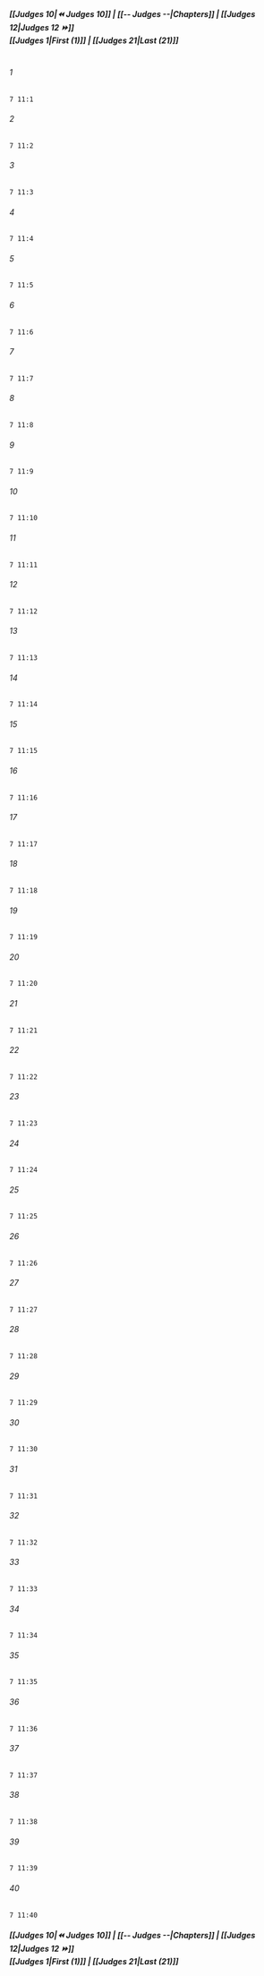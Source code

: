 
##### **[[Judges 10|⏪ Judges 10]] | [[-- Judges --|Chapters]] | [[Judges 12|Judges 12 ⏩]]**<br>**[[Judges 1|First (1)]] | [[Judges 21|Last (21)]]**<br><br>

###### 1
``` verse
7 11:1
```
###### 2
``` verse
7 11:2
```
###### 3
``` verse
7 11:3
```
###### 4
``` verse
7 11:4
```
###### 5
``` verse
7 11:5
```
###### 6
``` verse
7 11:6
```
###### 7
``` verse
7 11:7
```
###### 8
``` verse
7 11:8
```
###### 9
``` verse
7 11:9
```
###### 10
``` verse
7 11:10
```
###### 11
``` verse
7 11:11
```
###### 12
``` verse
7 11:12
```
###### 13
``` verse
7 11:13
```
###### 14
``` verse
7 11:14
```
###### 15
``` verse
7 11:15
```
###### 16
``` verse
7 11:16
```
###### 17
``` verse
7 11:17
```
###### 18
``` verse
7 11:18
```
###### 19
``` verse
7 11:19
```
###### 20
``` verse
7 11:20
```
###### 21
``` verse
7 11:21
```
###### 22
``` verse
7 11:22
```
###### 23
``` verse
7 11:23
```
###### 24
``` verse
7 11:24
```
###### 25
``` verse
7 11:25
```
###### 26
``` verse
7 11:26
```
###### 27
``` verse
7 11:27
```
###### 28
``` verse
7 11:28
```
###### 29
``` verse
7 11:29
```
###### 30
``` verse
7 11:30
```
###### 31
``` verse
7 11:31
```
###### 32
``` verse
7 11:32
```
###### 33
``` verse
7 11:33
```
###### 34
``` verse
7 11:34
```
###### 35
``` verse
7 11:35
```
###### 36
``` verse
7 11:36
```
###### 37
``` verse
7 11:37
```
###### 38
``` verse
7 11:38
```
###### 39
``` verse
7 11:39
```
###### 40
``` verse
7 11:40
```

##### **[[Judges 10|⏪ Judges 10]] | [[-- Judges --|Chapters]] | [[Judges 12|Judges 12 ⏩]]**<br>**[[Judges 1|First (1)]] | [[Judges 21|Last (21)]]**
